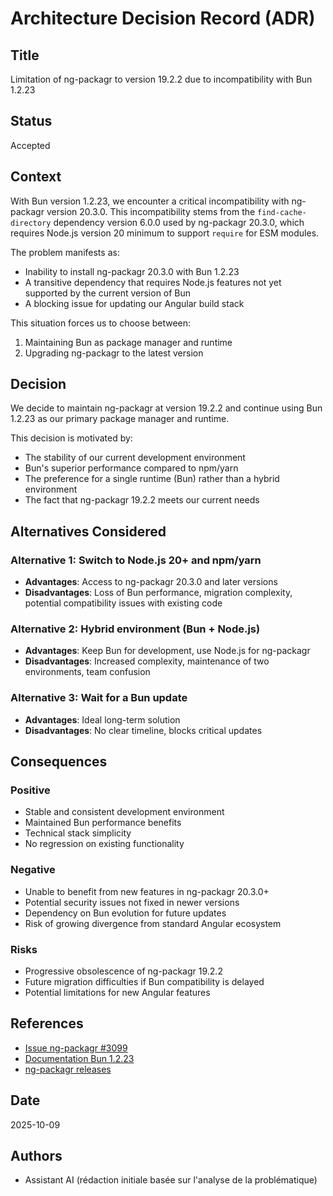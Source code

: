 # Architecture Decision Record (ADR)

## Title

Limitation of ng-packagr to version 19.2.2 due to incompatibility with Bun 1.2.23

## Status

Accepted

## Context

With Bun version 1.2.23, we encounter a critical incompatibility with ng-packagr version 20.3.0. This incompatibility stems from the `find-cache-directory` dependency version 6.0.0 used by ng-packagr 20.3.0, which requires Node.js version 20 minimum to support `require` for ESM modules.

The problem manifests as:

- Inability to install ng-packagr 20.3.0 with Bun 1.2.23
- A transitive dependency that requires Node.js features not yet supported by the current version of Bun
- A blocking issue for updating our Angular build stack

This situation forces us to choose between:

1. Maintaining Bun as package manager and runtime
2. Upgrading ng-packagr to the latest version

## Decision

We decide to maintain ng-packagr at version 19.2.2 and continue using Bun 1.2.23 as our primary package manager and runtime.

This decision is motivated by:

- The stability of our current development environment
- Bun's superior performance compared to npm/yarn
- The preference for a single runtime (Bun) rather than a hybrid environment
- The fact that ng-packagr 19.2.2 meets our current needs

## Alternatives Considered

### Alternative 1: Switch to Node.js 20+ and npm/yarn

- **Advantages**: Access to ng-packagr 20.3.0 and later versions
- **Disadvantages**: Loss of Bun performance, migration complexity, potential compatibility issues with existing code

### Alternative 2: Hybrid environment (Bun + Node.js)

- **Advantages**: Keep Bun for development, use Node.js for ng-packagr
- **Disadvantages**: Increased complexity, maintenance of two environments, team confusion

### Alternative 3: Wait for a Bun update

- **Advantages**: Ideal long-term solution
- **Disadvantages**: No clear timeline, blocks critical updates

## Consequences

### Positive

- Stable and consistent development environment
- Maintained Bun performance benefits
- Technical stack simplicity
- No regression on existing functionality

### Negative

- Unable to benefit from new features in ng-packagr 20.3.0+
- Potential security issues not fixed in newer versions
- Dependency on Bun evolution for future updates
- Risk of growing divergence from standard Angular ecosystem

### Risks

- Progressive obsolescence of ng-packagr 19.2.2
- Future migration difficulties if Bun compatibility is delayed
- Potential limitations for new Angular features

## References

- [Issue ng-packagr #3099](https://github.com/ng-packagr/ng-packagr/issues/3099)
- [Documentation Bun 1.2.23](https://bun.sh/docs)
- [ng-packagr releases](https://github.com/ng-packagr/ng-packagr/releases)

## Date

2025-10-09

## Authors

- Assistant AI (rédaction initiale basée sur l'analyse de la problématique)
